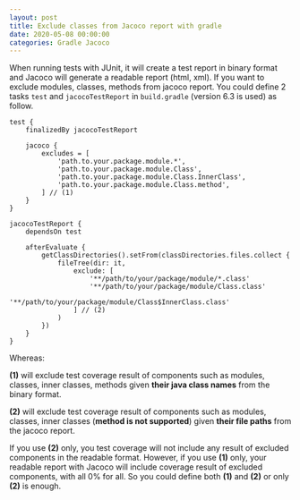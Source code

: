 ```yaml
---
layout: post
title: Exclude classes from Jacoco report with gradle
date: 2020-05-08 00:00:00
categories: Gradle Jacoco
---
```

When running tests with JUnit, it will create a test report in binary format and Jacoco will generate a readable report (html, xml). If you want to exclude modules, classes, methods from jacoco report. You could define 2 tasks `test` and `jacocoTestReport` in `build.gradle` (version 6.3 is used) as follow.

```
test {
	finalizedBy jacocoTestReport

	jacoco {
		excludes = [
			'path.to.your.package.module.*',
			'path.to.your.package.module.Class',
			'path.to.your.package.module.Class.InnerClass',
			'path.to.your.package.module.Class.method',
		] // (1)
	}
}

jacocoTestReport {
	dependsOn test

	afterEvaluate {
		getClassDirectories().setFrom(classDirectories.files.collect {
			fileTree(dir: it,
				exclude: [
					'**/path/to/your/package/module/*.class'
					'**/path/to/your/package/module/Class.class'
					'**/path/to/your/package/module/Class$InnerClass.class'
				] // (2)
			)
		})
	}
}
```
Whereas:

**(1)** will exclude test coverage result of components such as modules, classes, inner classes, methods given **their java class names** from the binary format.

**(2)** will exclude test coverage result of components such as modules, classes, inner classes (**method is not supported**) given **their file paths** from the jacoco report.

If you use **(2)** only, you test coverage will not include any result of excluded components in the readable format. However, if you use **(1)** only, your readable report with Jacoco will include coverage result of excluded components, with all 0% for all. So you could define both **(1)** and **(2)** or only **(2)** is enough.
